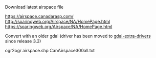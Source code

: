 Download latest airspace file

https://airspace.canadarasp.com/
http://soaringweb.org/Airspace/NA/HomePage.html
https://soaringweb.org/Airspace/NA/HomePage.html

Convert with an older gdal (driver has been moved to
[gdal-extra-drivers](https://github.com/OSGeo/gdal-extra-drivers) since release 3.3)

ogr2ogr airspace.shp CanAirspace300all.txt
